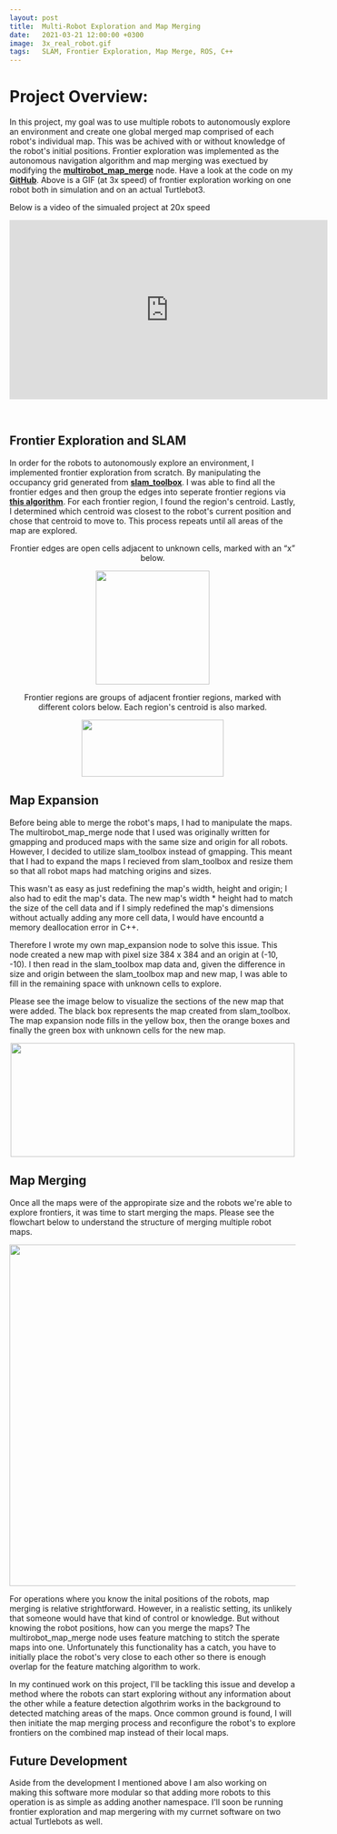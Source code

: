 ```yaml
---
layout: post
title:  Multi-Robot Exploration and Map Merging
date:   2021-03-21 12:00:00 +0300
image:  3x_real_robot.gif
tags:   SLAM, Frontier Exploration, Map Merge, ROS, C++
---
```


# Project Overview:
In this project, my goal was to use multiple robots to autonomously explore an environment and create one global merged map comprised of each robot's individual map. This was be achived with or without knowledge of the robot's initial positions. Frontier exploration was implemented as the autonomous navigation algorithm and map merging was exectued by modifying the **<a href="http://wiki.ros.org/multirobot_map_merge" target="_blank" rel="noopener noreferrer">multirobot_map_merge</a>** node. Have a look at the code on my **<a href="https://github.com/gingineer95/Multi-Robot-Exploration-and-Map-Merging" target="_blank" rel="noopener noreferrer">GitHub</a>**. Above is a GIF (at 3x speed) of frontier exploration working on one robot both in simulation and on an actual Turtlebot3.

Below is a video of the simualed project at 20x speed
<iframe width="560" height="315" src="https://www.youtube.com/embed/6pEU1-0Ax6o" title="YouTube video player" frameborder="0" allow="accelerometer; autoplay; clipboard-write; encrypted-media; gyroscope; picture-in-picture" allowfullscreen></iframe>

<p>&nbsp;</p>

## Frontier Exploration and SLAM
In order for the robots to autonomously explore an environment, I implemented frontier exploration from scratch. By manipulating the occupancy grid generated from **<a href="http://wiki.ros.org/slam_toolbox" target="_blank" rel="noopener noreferrer">slam_toolbox</a>**. I was able to find all the frontier edges and then group the edges into seperate frontier regions via **<a href="http://web.archive.org/web/20200218053936/http://robotfrontier.com/frontier/detect.html" target="_blank" rel="noopener noreferrer">this algorithm</a>**. For each frontier region, I found the region's centroid. Lastly, I determined which centroid was closest to the robot's current position and chose that centroid to move to. This process repeats until all areas of the map are explored. 

<div align="center">Frontier edges are open cells adjacent to unknown cells, marked with an “x” below. </div>
<p align="center">
  <img width="200" height="200" src="{{ site.baseurl }}/images/frontier_edges.png">
</p>

<div align="center">Frontier regions are groups of adjacent frontier regions, marked with different colors below. Each region's centroid is also marked.</div>
<p align="center">
  <img width="250" height="100" src="{{ site.baseurl }}/images/frontier_regions.png">
</p>

<!-- <p align="center">
  <img width="800" height="400" src="{{ site.baseurl }}/images/3x_real_robot.gif">
</p> -->

## Map Expansion
Before being able to merge the robot's maps, I had to manipulate the maps. The multirobot_map_merge node that I used was originally written for gmapping and produced maps with the same size and origin for all robots. However, I decided to utilize slam_toolbox instead of gmapping. This meant that I had to expand the maps I recieved from slam_toolbox and resize them so that all robot maps had matching origins and sizes. 

This wasn't as easy as just redefining the map's width, height and origin; I also had to edit the map's data. The new map's width * height had to match the size of the cell data and if I simply redefined the map's dimensions without actually adding any more cell data, I would have encountd a memory deallocation error in C++. 

Therefore I wrote my own map_expansion node to solve this issue. This node created a new map with pixel size 384 x 384 and an origin at (-10, -10). I then read in the slam_toolbox map data and, given the difference in size and origin between the slam_toolbox map and new map, I was able to fill in the remaining space with unknown cells to explore. 

Please see the image below to visualize the sections of the new map that were added. The black box represents the map created from slam_toolbox. The map expansion node fills in the yellow box, then the orange boxes and finally the green box with unknown cells for the new map. 

<p align="center">
  <img width="500" height="200" src="{{ site.baseurl }}/images/map_expansion.png">
</p>

## Map Merging
Once all the maps were of the appropirate size and the robots we're able to explore frontiers, it was time to start merging the maps. Please see the flowchart below to understand the structure of merging multiple robot maps. 

<p align="center">
  <img width="800" height="600" src="{{ site.baseurl }}/images/map_flowchart.png">
</p>

For operations where you know the inital positions of the robots, map merging is relative strightforward. However, in a realistic setting, its unlikely that someone would have that kind of control or knowledge. But without knowing the robot positions, how can you merge the maps? The multirobot_map_merge node uses feature matching to stitch the sperate maps into one. Unfortunately this functionality has a catch, you have to initially place the robot's very close to each other so there is enough overlap for the feature matching algorithm to work. 

In my continued work on this project, I'll be tackling this issue and develop a method where the robots can start exploring without any information about the other while a feature detection algothrim works in the background to detected matching areas of the maps. Once common ground is found, I will then initiate the map merging process and reconfigure the robot's to explore frontiers on the combined map instead of their local maps. 

## Future Development
Aside from the development I mentioned above I am also working on making this software more modular so that adding more robots to this operation is as simple as adding another namespace. I'll soon be running frontier exploration and map mergering with my currnet software on two actual Turtlebots as well. 
